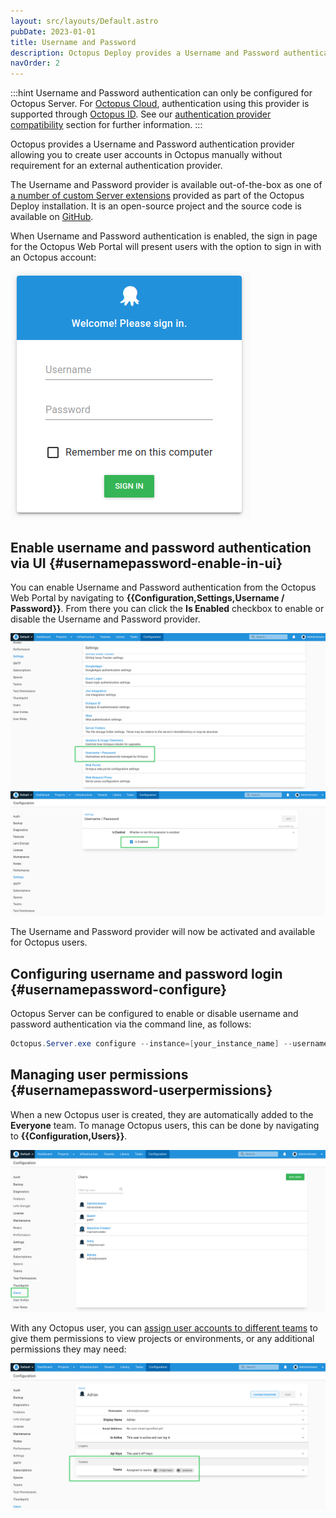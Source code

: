 ```yaml
---
layout: src/layouts/Default.astro
pubDate: 2023-01-01
title: Username and Password
description: Octopus Deploy provides a Username and Password authentication provider to allow log in with standard Octopus user accounts.
navOrder: 2
---
```


:::hint
Username and Password authentication can only be configured for Octopus Server. For [Octopus Cloud](/docs/octopus-cloud/), authentication using this provider is supported through [Octopus ID](octopusid-authentication.md). See our [authentication provider compatibility](/docs/security/authentication/auth-provider-compatibility.md) section for further information. 
:::

Octopus provides a Username and Password authentication provider allowing you to create user accounts in Octopus manually without requirement for an external authentication provider.

The Username and Password provider is available out-of-the-box as one of [a number of custom Server extensions](/docs/administration/server-extensibility/customizing-an-octopus-deploy-server-extension.md) provided as part of the Octopus Deploy installation. It is an open-source project and the source code is available on [GitHub](https://github.com/OctopusDeploy/UsernamePasswordAuthenticationProvider).

When Username and Password authentication is enabled, the sign in page for the Octopus Web Portal will present users with the option to sign in with an Octopus account:

![Username and Password login screen](images/username-password-login.png "width=500")

## Enable username and password authentication via UI {#usernamepassword-enable-in-ui}

You can enable Username and Password authentication from the Octopus Web Portal by navigating to **{{Configuration,Settings,Username / Password}}**. From there you can click the **Is Enabled** checkbox to enable or disable the Username and Password provider.

![Username and Password settings](images/enable-username-password-1.png "width=500")
![Enable Username and Password checkbox](images/enable-username-password-2.png "width=500")

The Username and Password provider will now be activated and available for Octopus users.

## Configuring username and password login {#usernamepassword-configure}

Octopus Server can be configured to enable or disable username and password authentication via the command line, as follows:

```powershell
Octopus.Server.exe configure --instance=[your_instance_name] --usernamePasswordIsEnabled=true
```

## Managing user permissions {#usernamepassword-userpermissions}

When a new Octopus user is created, they are automatically added to the **Everyone** team. To manage Octopus users, this can be done by navigating to **{{Configuration,Users}}**. 

![Managing users](images/username-password-managing-users.png "width=500")

With any Octopus user, you can [assign user accounts to different teams](/docs/security/users-and-teams/) to give them permissions to view projects or environments, or any additional permissions they may need:

![User permissions](images/username-password-user-permissions.png "width=500")
